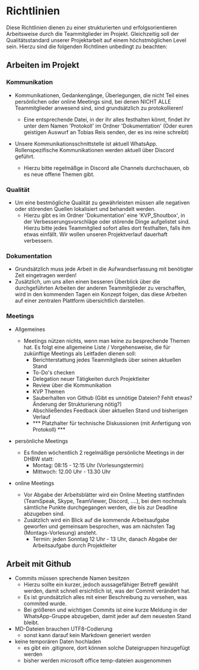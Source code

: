 # Richtlinien
Diese Richtlinien dienen zu einer strukturierten und erfolgsorientieren Arbeitsweise durch die Teammitglieder im Projekt. 
Gleichzeitig soll der Qualitätsstandard unserer Projektarbeit auf einem höchstmöglichen Level sein.
Hierzu sind die folgenden Richtlinen unbedingt zu beachten:

## Arbeiten im Projekt
### Kommunikation
  * Kommunikationen, Gedankengänge, Überlegungen, die nicht Teil eines persönlichen oder online Meetings sind, bei denen NICHT ALLE Teammitglieder anwesend sind, sind grundsätzlich zu protokollieren!
    - Eine entsprechende Datei, in der ihr alles festhalten könnt, findet ihr unter dem Namen 'Protokoll' im Ordner 'Dokumentation' (Oder euren geistigen Auswurf an Tobias Reis senden, der es ins reine schreibt)
    
  * Unsere Kommunikationsschnittstelle ist aktuell WhatsApp. Rollenspezifische Kommunikationen werden aktuell über Discord geführt.
    - Hierzu bitte regelmäßge in Discord alle Channels durchschauen, ob es neue offene Themen gibt.
### Qualität
  * Um eine bestmögliche Qualität zu gewährleisten müssen alle negativen oder störenden Quellen lokalisiert und behandelt werden.
    - Hierzu gibt es im Ordner 'Dokumentation' eine 'KVP_Shoutbox', in der Verbesserungsvorschläge oder störende Dinge aufgelistet sind. Hierzu bitte jedes Teammitglied sofort alles dort festhalten, falls ihm etwas einfällt. Wir wollen unseren Projektverlauf dauerhaft verbessern.
### Dokumentation
  * Grundsätzlich muss jede Arbeit in die Aufwandserfassung mit benötigter Zeit eingetragen werden!
  * Zusätzlich, um uns allen einen besseren Überblick über die durchgeführten Arbeiten der anderen Teammitglieder zu verschaffen, wird in den kommenden Tagen ein Konzept folgen, das diese Arbeiten auf einer zentralen Plattform übersichtlich darstellen.
### Meetings
  * Allgemeines
    - Meetings nützen nichts, wenn man keine zu besprechende Themen hat. Es folgt eine allgemeine Liste / Vorgehensweise, die für zukünftige Meetings als Leitfaden dienen soll:
      - Berichterstattung jedes Teammitglieds über seinen aktuellen Stand
      - To-Do's checken
      - Delegation neuer Tätigkeiten durch Projektleiter
      - Review über die Kommunikation
      - KVP Themen
      - Sauberhalten von Github (Gibt es unnötige Dateien? Fehlt etwas? Änderung der Strukturierung nötig?)
      - Abschließendes Feedback über aktuellen Stand und bisherigen Verlauf      
      - *** Platzhalter für technische Diskussionen (mit Anfertigung von Protokoll) ***
    
  * persönliche Meetings
    - Es finden wöchentlich 2 regelmäßige persönliche Meetings in der DHBW statt:
      - Montag: 08:15 - 12:15 Uhr (Vorlesungstermin)
      - Mittwoch: 12.00 Uhr - 13.30 Uhr
  * online Meetings
    - Vor Abgabe der Arbeitsblätter wird ein Online Meeting stattfinden (TeamSpeak, Skype, TeamViewer, Discord, ....), bei dem nochmals sämtliche Punkte durchgegangen werden, die bis zur Deadline abzugeben sind. 
    - Zusätzlich wird ein Blick auf die kommende Arbeitsaufgabe geworfen und gemeinsam besprochen, was am nächsten Tag (Montags-Vorlesung) ansteht.
      - Termin: jeden Sonntag 12 Uhr - 13 Uhr, danach Abgabe der Arbeitsaufgabe durch Projektleiter
## Arbeit mit Github
* Commits müssen sprechende Namen besitzen
  - Hierzu sollte ein kurzer, jedoch aussagefähiger Betreff gewählt werden, damit schnell ersichtlich ist, was der Commit verändert hat.
  - Es ist grundsätzlich alles mit einer Beschreibung zu versehen, was commited wurde.
  - Bei größeren und wichtigen Commits ist eine kurze Meldung in der WhatsApp-Gruppe abzugeben, damit jeder auf dem neuesten Stand bleibt.
* MD-Dateien brauchen UTF8-Codierung
  - sonst kann darauf kein Markdown generiert werden
* keine temporären Daten hochladen
  - es gibt ein .gitignore, dort können solche Dateigruppen hinzugefügt werden
  - bisher werden microsoft office temp-dateien ausgenommen
